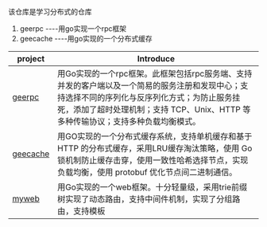 该仓库是学习分布式的仓库
1. geerpc  ----用go实现一个rpc框架
2. geecache  ----用go实现的一个分布式缓存


| project|Introduce |
|--|--|
|[geerpc](https://github.com/gueFDF/distributed_study/tree/main/geerpc) |用Go实现的一个rpc框架。此框架包括rpc服务端、支持并发的客户端以及一个简易的服务注册和发现中心；支持选择不同的序列化与反序列化方式；为防止服务挂死，添加了超时处理机制；支持 TCP、Unix、HTTP 等多种传输协议；支持多种负载均衡模式。|
|[geecache](https://github.com/gueFDF/distributed_study/tree/main/geecache)|用GO实现的一个分布式缓存系统，支持单机缓存和基于 HTTP 的分布式缓存，采用LRU缓存淘汰策略，使用 Go 锁机制防止缓存击穿，使用一致性哈希选择节点，实现负载均衡，使用 protobuf 优化节点间二进制通信。|
|[myweb](https://github.com/gueFDF/distributed_study/tree/main/mygin) |用Go实现的一个web框架。十分轻量级，采用trie前缀树实现了动态路由，支持中间件机制，实现了分组路由，支持模板

